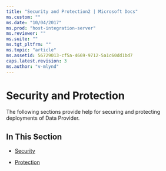 ```yaml
---
title: "Security and Protection2 | Microsoft Docs"
ms.custom: ""
ms.date: "10/04/2017"
ms.prod: "host-integration-server"
ms.reviewer: ""
ms.suite: ""
ms.tgt_pltfrm: ""
ms.topic: "article"
ms.assetid: 56729013-cf5a-4669-9712-5a1c60dd1bd7
caps.latest.revision: 3
ms.author: "v-mlynd"
---
```

# Security and Protection
The following sections provide help for securing and protecting deployments of Data Provider.  
  
## In This Section  

- [Security](../db2oledbv/security.md) 

-   [Protection](../db2oledbv/protection.md)